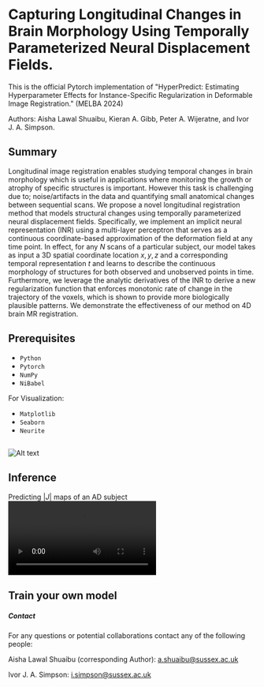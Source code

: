 # Capturing Longitudinal Changes in Brain Morphology Using Temporally Parameterized Neural Displacement Fields.

This is the official Pytorch implementation of "HyperPredict: Estimating Hyperparameter Effects for Instance-Specific Regularization in Deformable Image Registration." (MELBA 2024)

Authors: Aisha Lawal Shuaibu, Kieran A. Gibb, Peter A. Wijeratne, and Ivor J. A. Simpson.

## Summary
Longitudinal image registration enables studying temporal changes in brain morphology which is useful in applications where monitoring the growth or atrophy of specific structures is important. However this task is challenging due to; noise/artifacts in the data and quantifying small anatomical changes between sequential scans. We propose a novel longitudinal registration method that models structural changes using temporally parameterized neural displacement fields. Specifically, we implement an implicit neural representation (INR) using a multi-layer perceptron that serves as a continuous coordinate-based approximation of the deformation field at any time point. In effect, for any $N$ scans of a particular subject, our model takes as input a 3D spatial coordinate location $x, y, z$ and a corresponding temporal representation $t$ and learns to describe the continuous morphology of structures for both observed and unobserved points in time. Furthermore, we leverage the analytic derivatives of the INR to derive a new regularization function that enforces monotonic rate of change in the trajectory of the voxels, which is shown to provide more biologically plausible patterns. We demonstrate the effectiveness of our method on 4D brain MR registration.


## Prerequisites
- `Python`
- `Pytorch`
- `NumPy`
- `NiBabel`

For Visualization:
- `Matplotlib`
- `Seaborn`
- `Neurite`
## 
![Alt text](eval/figures/mainfigure.png)

## Inference
Predicting $|J|$ maps of an AD subject \
![Video](eval/figures/jacobian_maps_overlay.mp4)




## Train your own model


##### Contact 
For any questions or potential collaborations contact any of the following people:

Aisha Lawal Shuaibu (corresponding Author): a.shuaibu@sussex.ac.uk

Ivor J. A. Simpson: i.simpson@sussex.ac.uk


